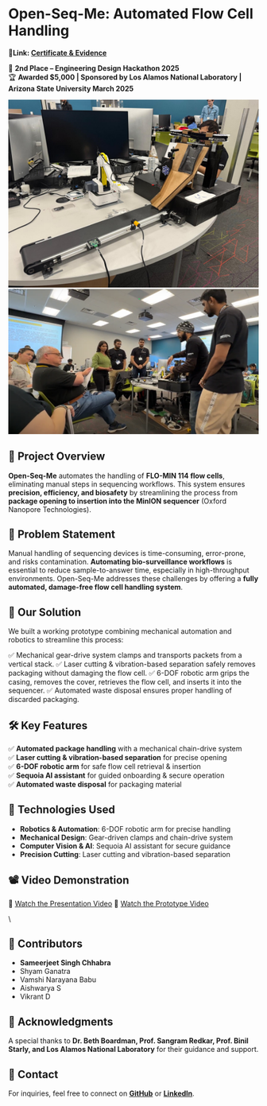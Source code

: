 # **Open-Seq-Me: Automated Flow Cell Handling**  

**📜Link: [Certificate & Evidence](https://credid.asu.edu/public/awards/17e9c771-0b7f-4be8-891d-9b6793e6da73?email=schhab18%40asu.edu&tab=details)**

🚀 **2nd Place – Engineering Design Hackathon 2025**  
🏆 **Awarded $5,000 | Sponsored by Los Alamos National Laboratory | Arizona State University March 2025**  

![Project_Image](https://raw.githubusercontent.com/Sjschhabra/Open-Seq-Me-Automated-Flow-Cell-Handling/refs/heads/main/WhatsApp%20Image%202025-03-23%20at%2010.32.40_f0fa99d3.jpg)
![Project_Image](https://raw.githubusercontent.com/Sjschhabra/Open-Seq-Me-Automated-Flow-Cell-Handling/refs/heads/main/Screenshot%202025-03-25%20152650.png)
## **📌 Project Overview**  
**Open-Seq-Me** automates the handling of **FLO-MIN 114 flow cells**, eliminating manual steps in sequencing workflows. This system ensures **precision, efficiency, and biosafety** by streamlining the process from **package opening to insertion into the MinION sequencer** (Oxford Nanopore Technologies).  

## **🎯 Problem Statement**  
Manual handling of sequencing devices is time-consuming, error-prone, and risks contamination. **Automating bio-surveillance workflows** is essential to reduce sample-to-answer time, especially in high-throughput environments. Open-Seq-Me addresses these challenges by offering a **fully automated, damage-free flow cell handling system**.  

## **🔧 Our Solution**
We built a working prototype combining mechanical automation and robotics to streamline this process:

✅ Mechanical gear-drive system clamps and transports packets from a vertical stack.
✅ Laser cutting & vibration-based separation safely removes packaging without damaging the flow cell.
✅ 6-DOF robotic arm grips the casing, removes the cover, retrieves the flow cell, and inserts it into the sequencer.
✅ Automated waste disposal ensures proper handling of discarded packaging.

## **🛠 Key Features**  
✅ **Automated package handling** with a mechanical chain-drive system  
✅ **Laser cutting & vibration-based separation** for precise opening  
✅ **6-DOF robotic arm** for safe flow cell retrieval & insertion  
✅ **Sequoia AI assistant** for guided onboarding & secure operation  
✅ **Automated waste disposal** for packaging material  

## **🔧 Technologies Used**  
- **Robotics & Automation**: 6-DOF robotic arm for precise handling  
- **Mechanical Design**: Gear-driven clamps and chain-drive system  
- **Computer Vision & AI**: Sequoia AI assistant for secure guidance  
- **Precision Cutting**: Laser cutting and vibration-based separation  

## **📽 Video Demonstration**  
🔗 [Watch the Presentation Video](https://www.youtube.com/watch?v=LjUi4dQzkdc)
🔗 [Watch the Prototype Video](https://www.youtube.com/watch?v=t-1RJgOwyxU) 

\

## **🤝 Contributors**  
- **Sameerjeet Singh Chhabra**  
- Shyam Ganatra  
- Vamshi Narayana Babu  
- Aishwarya S  
- Vikrant D  

## **📜 Acknowledgments**  
A special thanks to **Dr. Beth Boardman, Prof. Sangram Redkar, Prof. Binil Starly, and Los Alamos National Laboratory** for their guidance and support.  

## **📩 Contact**  
For inquiries, feel free to connect on **[GitHub](https://github.com/Sjschhabra)** or **[LinkedIn](https://www.linkedin.com/in/sameerjeet-singh-chhabra-8616021a9/)**.  
